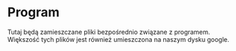 # Program

Tutaj będą zamieszczane pliki bezpośrednio związane z programem.  
Większość tych plików jest również umieszczona na naszym dysku google.  
